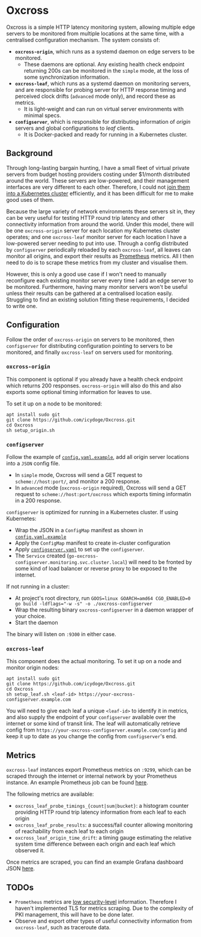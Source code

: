 # Oxcross

Oxcross is a simple HTTP latency monitoring system, allowing multiple edge servers to be monitored from multiple locations at the same time, with a centralised configuration mechanism. The system consists of:

* **`oxcross-origin`**, which runs as a systemd daemon on edge servers to be monitored. 
  * These daemons are optional. Any existing health check endpoint returning 200s can be monitored in the `simple` mode, at the loss of some synchronization information.
* **`oxcross-leaf`**, which runs as a systemd daemon on monitoring servers, and are responsible for probing server for HTTP response timing and perceived clock drifts (`advanced` mode only), and record these as metrics.
  * It is light-weight and can run on virtual server environments with minimal specs.
* **`configserver`**, which is responsible for distributing information of _origin_ servers and global configurations to _leaf_ clients. 
  * It is Docker-packed and ready for running in a Kubernetes cluster.

## Background

Through long-lasting bargain hunting, I have a small fleet of virtual private servers from budget hosting providers costing under $1/month distributed around the world. These servers are low-powered, and their management interfaces are very different to each other. Therefore, I could not [join them into a Kubernetes cluster](https://blog.scy.email/running-a-low-cost-distributed-kubernetes-cluster-on-bare-metal-with-wireguard.html) efficiently, and it has been difficult for me to make good uses of them.

Because the large variety of network environments these servers sit in, they can be very useful for testing HTTP round trip latency and other connectivity information from around the world. Under this model, there will be one `oxcross-origin` server for each location my Kubernetes cluster operates; and one `oxcross-leaf` monitor server for each location I have a low-powered server needing to put into use. Through a config distributed by `configserver` periodically reloaded by each `oxcross-leaf`, all leaves can monitor all origins, and export their results as [Prometheus](https://prometheus.io/docs/prometheus/latest/configuration/configuration/) metrics. All I then need to do is to scrape these metrics from my cluster and visualise them. 

However, this is only a good use case if I won't need to manually reconfigure each existing monitor server every time I add an edge server to be monitored. Furthermore, having many monitor servers won't be useful unless their results can be gathered at a centralised location easily. Struggling to find an existing solution fitting these requirements, I decided to write one.

## Configuration

Follow the order of `oxcross-origin` on servers to be monitored, then `configserver` for distributing configuration pointing to servers to be monitored, and finally `oxcross-leaf` on servers used for monitoring.

### `oxcross-origin`

This component is optional if you already have a health check endpoint which returns 200 responses. `oxcross-origin` will also do this and also exports some optional timing information for leaves to use.

To set it up on a node to be monitored:
```
apt install sudo git
git clone https://github.com/icydoge/Oxcross.git
cd Oxcross
sh setup_origin.sh
```

### `configserver`

Follow the example of [`config.yaml.example`](https://github.com/icydoge/Oxcross/blob/master/config.yaml.example), add all origin server locations into a `JSON` config file.
* In `simple` mode, Oxcross will send a GET request to `scheme://host:port/`, and monitor a 200 response.
* In `advanced` mode (`oxcross-origin` required), Oxcross will send a GET request to `scheme://host:port/oxcross` which exports timing informatin in a 200 response.

`configserver` is optimized for running in a Kubernetes cluster. If using Kubernetes:
* Wrap the JSON in a `ConfigMap` manifest as shown in [`config.yaml.example`](https://github.com/icydoge/Oxcross/blob/master/config.yaml.example)
* Apply the `ConfigMap` manifest to create in-cluster configuration
* Apply [`configserver.yaml`](https://github.com/icydoge/Oxcross/blob/master/configserver.yaml) to set up the `configserver`.
* The `Service` created (`go-oxcross-configserver.monitoring.svc.cluster.local`) will need to be fronted by some kind of load balancer or reverse proxy to be exposed to the internet.

If not running in a cluster:
* At project's root directory, run `GOOS=linux GOARCH=amd64 CGO_ENABLED=0 go build -ldflags="-w -s" -o ./oxcross-configserver`
* Wrap the resulting binary `oxcross-configserver` in a daemon wrapper of your choice.
* Start the daemon

The binary will listen on `:9300` in either case.

### `oxcross-leaf`

This component does the actual monitoring. To set it up on a node and monitor origin nodes:
```
apt install sudo git
git clone https://github.com/icydoge/Oxcross.git
cd Oxcross
sh setup_leaf.sh <leaf-id> https://your-oxcross-configserver.example.com
```

You will need to give each leaf a unique `<leaf-id>` to identify it in metrics, and also supply the endpoint of your `configserver` available over the internet or some kind of transit link. The leaf will automatically retrieve config from `https://your-oxcross-configserver.example.com/config` and keep it up to date as you change the config from `configserver`'s end.

## Metrics

`oxcross-leaf` instances export Prometheus metrics on `:9299`, which can be scraped through the internet or internal network by your Prometheus instance. An example Prometheus job can be found [here](https://github.com/icydoge/Oxcross/blob/master/prometheus.yaml.example).

The following metrics are available:
* `oxcross_leaf_probe_timings_{count|sum|bucket}`: a histogram counter providing HTTP round trip latency information from each leaf to each origin
* `oxcross_leaf_probe_results`: a success/fail counter allowing monitoring of reachability from each leaf to each origin
* `oxcross_leaf_origin_time_drift`: a timing gauge estimating the relative system time difference between each origin and each leaf which observed it. 

Once metrics are scraped, you can find an example Grafana dashboard JSON [here](https://github.com/icydoge/Oxcross/blob/master/grafana.json.example).

## TODOs

* `Prometheus` metrics are [low security-level](https://prometheus.io/docs/operating/security/) information. Therefore I haven't implemented TLS for metrics scraping. Due to the complexity of PKI management, this will have to be done later.
* Observe and export other types of useful connectivity information from `oxcross-leaf`, such as traceroute data.


